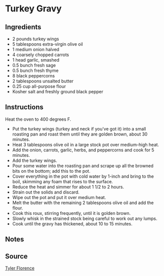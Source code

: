 # Turkey Gravy

## Ingredients
* 2 pounds turkey wings
* 5 tablespoons extra-virgin olive oil
* 1 medium onion halved
* 4 coarsely chopped carrots
* 1 head garlic, smashed
* 0.5 bunch fresh sage
* 0.5 bunch fresh thyme
* 8 black peppercorns
* 2 tablespoons unsalted butter
* 0.25 cup all-purpose flour
* Kosher salt and freshly ground black pepper

## Instructions
Heat the oven to 400 degrees F.

* Put the turkey wings (turkey and neck if you've got it) into a small roasting pan and roast them until they are golden brown, about 30 minutes.
* Heat 3 tablespoons olive oil in a large stock pot over medium-high heat.
* Add the onion, carrots, garlic, herbs, and peppercorns and cook for 5 minutes.
* Add the turkey wings.
* Pour some water into the roasting pan and scrape up all the browned bits on the bottom; add this to the pot.
* Cover everything in the pot with cold water by 1-inch and bring to the boil, skimming any foam that rises to the surface.
* Reduce the heat and simmer for about 1 1/2 to 2 hours.
* Strain out the solids and discard.
* Wipe out the pot and put it over medium heat.
* Melt the butter with the remaining 2 tablespoons olive oil and add the flour.
* Cook this roux, stirring frequently, until it is golden brown.
* Slowly whisk in the strained stock being careful to work out any lumps.
* Cook until the gravy has thickened, about 10 to 15 minutes.

## Notes

## Source
[Tyler Florence](http://www.foodnetwork.com/recipes/tyler-florence/turkey-gravy-recipe.html)
